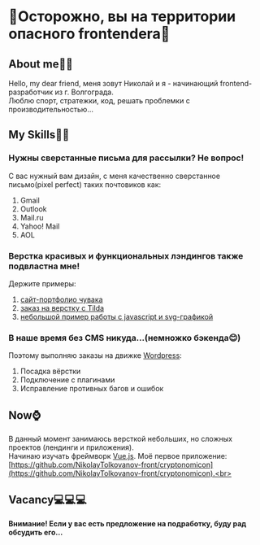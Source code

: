 # 🧨Осторожно, вы на территории опасного frontendera🧨 

## About me🤷‍♂️
Hello, my dear friend, меня зовут Николай и я - начинающий frontend-разработчик из г. Волгограда.<br>
Люблю спорт, стратежки, код, решать проблемки с производительностью...<br>

## My Skills👨‍💻
### **Нужны сверстанные письма для рассылки? Не вопрос!** <br>
С вас нужный вам дизайн, с меня качественно сверстанное письмо(pixel perfect) таких почтовиков как:

1. Gmail
2. Outlook
3. Mail.ru
4. Yahoo! Mail
5. AOL

### Верстка красивых и функциональных лэндингов также подвластна мне!<br>
Держите примеры:<br>
1. [сайт-портфолио чувака](https://landing-portfolioman.github.io/)<br>
2. [заказ на верстку с Tilda](https://landing-englishtest-results.github.io/)<br>
3. [небольшой пример работы с javascript и svg-графикой](https://landing-melody.github.io)<br>

### В наше время без CMS никуда...(немножко бэкенда😊) 
Поэтому выполняю заказы на движке [Wordpress](https://wordpress.org):<br>
1. Посадка вёрстки
2. Подключение с плагинами
3. Исправление противных багов и ошибок

## Now⌚
В данный момент занимаюсь версткой небольших, но сложных проектов (лендинги и приложения).<br>
Начинаю изучать фреймворк 	[Vue.js](https://vuejs.org/). Моё первое приложение: [https://github.com/NikolayTolkovanov-front/cryptonomicon](https://github.com/NikolayTolkovanov-front/cryptonomicon).<br>

## Vacancy💻💻💻
**Внимание! Если у вас есть предложение на подработку, буду рад обсудить его...** <br>
